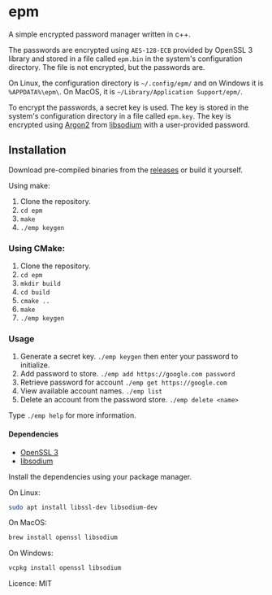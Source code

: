 # epm

A simple encrypted password manager written in c++.

The passwords are encrypted using `AES-128-ECB` provided by OpenSSL 3 library and stored in a file called `epm.bin` in the system's configuration directory. The file is not encrypted, but the passwords are.

On Linux, the configuration directory is `~/.config/epm/` and on Windows it is `%APPDATA%\epm\`. On MacOS, it is `~/Library/Application Support/epm/`.

To encrypt the passwords, a secret key is used. The key is stored in the system's configuration directory in a file called `epm.key`. The key is encrypted using [Argon2](https://doc.libsodium.org/password_hashing) from [libsodium](https://doc.libsodium.org/) with a user-provided password.

## Installation

Download pre-compiled binaries from the [releases](https://github.com/abiiranathan/epm/releases) or build it yourself.

Using make:

1. Clone the repository.
2. `cd epm`
3. `make`
4. `./emp keygen`

### Using CMake:

1. Clone the repository.
2. `cd epm`
3. `mkdir build`
4. `cd build`
5. `cmake ..`
6. `make`
7. `./emp keygen`

### Usage

1. Generate a secret key.
   `./emp keygen` then enter your password to initialize.
2. Add password to store.
   `./emp add https://google.com password`
3. Retrieve password for account
   `./emp get https://google.com`
4. View available account names.
   `./emp list`
5. Delete an account from the password store.
   `./emp delete <name>`

Type `./emp help` for more information.

#### Dependencies

- [OpenSSL 3](https://www.openssl.org/)
- [libsodium](https://doc.libsodium.org/)

Install the dependencies using your package manager.

On Linux:

```bash
sudo apt install libssl-dev libsodium-dev
```

On MacOS:

```bash
brew install openssl libsodium
```

On Windows:

```bash
vcpkg install openssl libsodium
```

Licence: MIT
